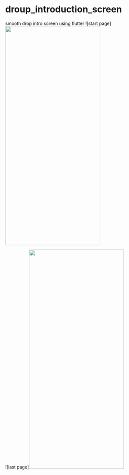 # droup_introduction_screen
 smooth drop intro screen using flutter
![start page]<img src="https://user-images.githubusercontent.com/74148269/173701544-b166f7dd-ad35-49ba-ab9a-91cbd5e0b29a.png" width="300" height="690">

![last page]<img src="https://user-images.githubusercontent.com/74148269/173703306-a6314bd7-b340-4d81-a97c-55bf121bda82.png" width="300" height="690">

